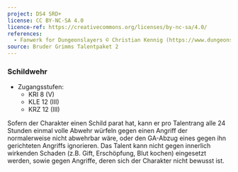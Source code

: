 ```yaml
---
project: DS4 SRD+
license: CC BY-NC-SA 4.0
licence-ref: https://creativecommons.org/licenses/by-nc-sa/4.0/
references: 
  - Fanwerk for Dungeonslayers © Christian Kennig (https://www.dungeonslayers.net/)
source: Bruder Grimms Talentpaket 2
---
```


### Schildwehr

- Zugangsstufen:
  - KRI 8 (V)
  - KLE 12 (III)
  - KRZ 12 (III)

Sofern der Charakter einen Schild parat hat, kann er pro Talentrang alle 24 Stunden einmal volle Abwehr würfeln gegen einen Angriff der normalerweise nicht abwehrbar wäre, oder den GA-Abzug eines gegen ihn gerichteten Angriffs ignorieren. Das Talent kann nicht gegen innerlich wirkenden Schaden (z.B. Gift, Erschöpfung, Blut kochen) eingesetzt werden, sowie gegen Angriffe, deren sich der Charakter nicht bewusst ist.

